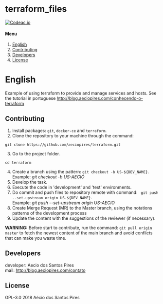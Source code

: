 # terraform_files #

[![Codeac.io](https://static.codeac.io/badges/2-142351717.svg)](https://app.codeac.io/github/aeciopires/terraform)

[English]: #english
[Contributing]: #contributing
[Developers]: #developers
[License]: #license

#### Menu

1. [English][English]
2. [Contributing][Contributing]
3. [Developers][Developers]
4. [License][License]

# English

Example of using terraform to provide and manage services and hosts. See the tutorial in portuguese http://blog.aeciopires.com/conhecendo-o-terraform

## Contributing

1. Install packages: `git`, `docker-ce` and `terraform`.
2. Clone the repository to your machine through the command:

```
git clone https://github.com/aeciopires/terraform.git
```

3. Go to the project folder.

```
cd terraform
```

4. Create a branch using the pattern: `git checkout -b US-${DEV_NAME}`. <br>
   Example: *git checkout -b US-AECIO*
5. Develop the task.
6. Execute the code in 'development' and 'test' environments.
7. Do commit and push files to repository remote with command: `
git push --set-upstream origin US-${DEV_NAME}`. <br>
   Example: *git push --set-upstream origin US-AECIO*
8. Create Merge Request (MR) to the Master branch, using the notations patterns of the development process
9. Update the content with the suggestions of the reviewer (if necessary).

**WARNING:** Before start to contribute, run the command: `git pull origin master` to fetch the newest content of the main branch and avoid conflicts that can make you waste time.

## Developers

developer: Aecio dos Santos Pires<br>
mail: http://blog.aeciopires.com/contato

## License

GPL-3.0 2018 Aécio dos Santos Pires
